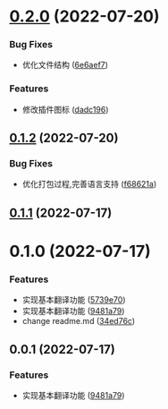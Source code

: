 # [0.2.0](https://github.com/silver-ymz/bob-plugin-microsoft-translate/compare/v0.1.2...v0.2.0) (2022-07-20)


### Bug Fixes

* 优化文件结构 ([6e6aef7](https://github.com/silver-ymz/bob-plugin-microsoft-translate/commit/6e6aef794ff94d8cd58379a8d50b741a250c69b8))


### Features

* 修改插件图标 ([dadc196](https://github.com/silver-ymz/bob-plugin-microsoft-translate/commit/dadc196f119ef9cc837ee72144e7a09f52dd709f))



## [0.1.2](https://github.com/silver-ymz/bob-plugin-microsoft-translate/compare/v0.1.1...v0.1.2) (2022-07-20)


### Bug Fixes

* 优化打包过程,完善语言支持 ([f68621a](https://github.com/silver-ymz/bob-plugin-microsoft-translate/commit/f68621a63c9c51771f6178f9a1c58bc281467e8b))



## [0.1.1](https://github.com/silver-ymz/bob-plugin-microsoft-translate/compare/v0.1.0...v0.1.1) (2022-07-17)



# 0.1.0 (2022-07-17)


### Features

* 实现基本翻译功能 ([5739e70](https://github.com/silver-ymz/bob-plugin-microsoft-translate/commit/5739e70077be17b19b72ea6b5812b9d076fdd802))
* 实现基本翻译功能 ([9481a79](https://github.com/silver-ymz/bob-plugin-microsoft-translate/commit/9481a79670612c02e9c4a362d66863f01ba137e9))
* change readme.md ([34ed76c](https://github.com/silver-ymz/bob-plugin-microsoft-translate/commit/34ed76ccd844141097a352cc246ae087643e9793))



## 0.0.1 (2022-07-17)


### Features

* 实现基本翻译功能 ([9481a79](https://github.com/silver-ymz/bob-plugin-microsoft-translate/commit/9481a79670612c02e9c4a362d66863f01ba137e9))

